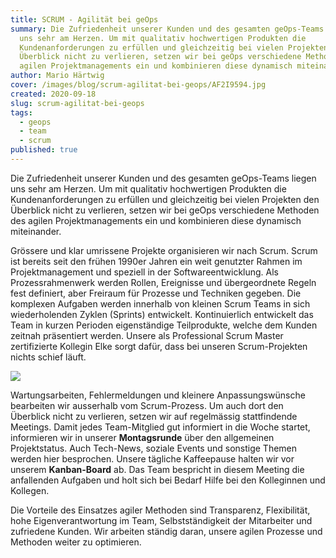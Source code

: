 ```yaml
---
title: SCRUM - Agilität bei geOps
summary: Die Zufriedenheit unserer Kunden und des gesamten geOps-Teams liegen
  uns sehr am Herzen. Um mit qualitativ hochwertigen Produkten die
  Kundenanforderungen zu erfüllen und gleichzeitig bei vielen Projekten den
  Überblick nicht zu verlieren, setzen wir bei geOps verschiedene Methoden des
  agilen Projektmanagements ein und kombinieren diese dynamisch miteinander.
author: Mario Härtwig
cover: /images/blog/scrum-agilitat-bei-geops/AF2I9594.jpg
created: 2020-09-18
slug: scrum-agilitat-bei-geops
tags:
  - geops
  - team
  - scrum
published: true
---
```

Die Zufriedenheit unserer Kunden und des gesamten geOps-Teams liegen uns sehr am Herzen. Um mit qualitativ hochwertigen Produkten die Kundenanforderungen zu erfüllen und gleichzeitig bei vielen Projekten den Überblick nicht zu verlieren, setzen wir bei geOps verschiedene Methoden des agilen Projektmanagements ein und kombinieren diese dynamisch miteinander.

Grössere und klar umrissene Projekte organisieren wir nach Scrum. Scrum ist bereits seit den frühen 1990er Jahren ein weit genutzter Rahmen im Projektmanagement und speziell in der Softwareentwicklung. Als Prozessrahmenwerk werden Rollen, Ereignisse und übergeordnete Regeln fest definiert, aber Freiraum für Prozesse und Techniken gegeben. Die komplexen Aufgaben werden innerhalb von kleinen Scrum Teams in sich wiederholenden Zyklen (Sprints) entwickelt. Kontinuierlich entwickelt das Team in kurzen Perioden eigenständige Teilprodukte, welche dem Kunden zeitnah präsentiert werden. Unsere als Professional Scrum Master zertifizierte Kollegin Elke sorgt dafür, dass bei unseren Scrum-Projekten nichts schief läuft.

![](/images/blog/scrum-agilitat-bei-geops/AF2I9588_0.jpg)

Wartungsarbeiten, Fehlermeldungen und kleinere Anpassungswünsche bearbeiten wir ausserhalb vom Scrum-Prozess. Um auch dort den Überblick nicht zu verlieren, setzen wir auf regelmässig stattfindende Meetings. Damit jedes Team-Mitglied gut informiert in die Woche startet, informieren wir in unserer **Montagsrunde** über den allgemeinen Projektstatus. Auch Tech-News, soziale Events und sonstige Themen werden hier besprochen. Unsere tägliche Kaffeepause halten wir vor unserem **Kanban-Board** ab. Das Team bespricht in diesem Meeting die anfallenden Aufgaben und holt sich bei Bedarf Hilfe bei den Kolleginnen und Kollegen.

Die Vorteile des Einsatzes agiler Methoden sind Transparenz, Flexibilität, hohe Eigenverantwortung im Team, Selbstständigkeit der Mitarbeiter und zufriedene Kunden. Wir arbeiten ständig daran, unsere agilen Prozesse und Methoden weiter zu optimieren.